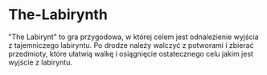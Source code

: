 # The-Labirynth

"The Labirynt" to gra przygodowa, w której celem jest odnalezienie wyjścia z tajemniczego labiryntu. Po drodze należy walczyć z potworami i zbierać przedmioty, które ułatwią walkę i osiągnięcie ostatecznego celu jakim jest wyjście z labiryntu.
